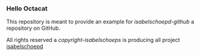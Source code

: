 ### Hello Octacat

This repository is meant to provide an example for *isabelschoepd-github* a repository on GitHub.

All rights reserved a *copyright-isabelschoeps* is producing all project [isabelschoepd](https://github.com/IsabelSchoepd/octocat/Spoon-Knife/) 
